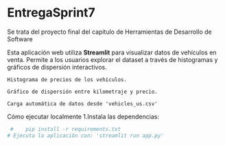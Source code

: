 # EntregaSprint7
Se trata del proyecto final del capitulo de Herramientas de Desarrollo de Software

Esta aplicación web utiliza **Streamlit** para visualizar datos de vehículos en venta. Permite a los usuarios explorar el dataset a través de histogramas y gráficos de dispersión interactivos.

    Histograma de precios de los vehículos.

    Gráfico de dispersión entre kilometraje y precio.

    Carga automática de datos desde 'vehicles_us.csv'

Cómo ejecutar localmente
    1.Instala las dependencias:
   ```bash
    #    pip install -r requirements.txt
# Ejecuta la aplicación con: 'streamlit run app.py'
